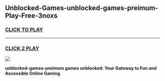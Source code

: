 
## Unblocked-Games-unblocked-games-preimum-Play-Free-3noxs
<h3>
<a href="https://premium76.site?title=unblocked-games-preimum&ref=18A1">CLICK TO PLAY</a></h3>
<hr>

<h3>
<a href="https://premium76.site?title=unblocked-games-preimum&ref=18A1">CLICK 2 PLAY</a>
  
</h3>

<a href="https://premium76.site?title=unblocked-games-preimum&ref=18A1"><img src="https://clearcache.store/games.png"></a>


**unblocked-games-preimum games unblocked: Your Gateway to Fun and Accessible Online Gaming**
